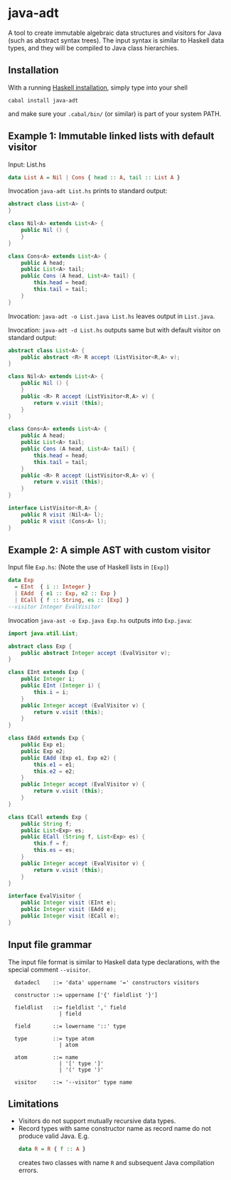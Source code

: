 java-adt
========

A tool to create immutable algebraic data structures and visitors for Java
(such as abstract syntax trees).  The input syntax is similar to Haskell data types,
and they will be compiled to Java class hierarchies.

Installation
------------

With a running [Haskell installation](https://www.haskell.org/ghcup/), simply type into your shell
```
cabal install java-adt
```
and make sure your `.cabal/bin/` (or similar) is part of your system PATH.

Example 1: Immutable linked lists with default visitor
------------------------------------------------------

Input: List.hs
```haskell
data List A = Nil | Cons { head :: A, tail :: List A }
```
Invocation `java-adt List.hs` prints to standard output:
```java
abstract class List<A> {
}

class Nil<A> extends List<A> {
    public Nil () {
    }
}

class Cons<A> extends List<A> {
    public A head;
    public List<A> tail;
    public Cons (A head, List<A> tail) {
        this.head = head;
        this.tail = tail;
    }
}
```
Invocation: `java-adt -o List.java List.hs` leaves output in `List.java`.

Invocation: `java-adt -d List.hs` outputs same but with default visitor on standard output:
```java
abstract class List<A> {
    public abstract <R> R accept (ListVisitor<R,A> v);
}

class Nil<A> extends List<A> {
    public Nil () {
    }
    public <R> R accept (ListVisitor<R,A> v) {
        return v.visit (this);
    }
}

class Cons<A> extends List<A> {
    public A head;
    public List<A> tail;
    public Cons (A head, List<A> tail) {
        this.head = head;
        this.tail = tail;
    }
    public <R> R accept (ListVisitor<R,A> v) {
        return v.visit (this);
    }
}

interface ListVisitor<R,A> {
    public R visit (Nil<A> l);
    public R visit (Cons<A> l);
}
```

Example 2: A simple AST with custom visitor
-------------------------------------------

Input file `Exp.hs`:  (Note the use of Haskell lists in `[Exp]`)
```haskell
data Exp
  = EInt  { i :: Integer }
  | EAdd  { e1 :: Exp, e2 :: Exp }
  | ECall { f :: String, es :: [Exp] }
--visitor Integer EvalVisitor
```
Invocation `java-ast -o Exp.java Exp.hs` outputs into `Exp.java`:
```java
import java.util.List;

abstract class Exp {
    public abstract Integer accept (EvalVisitor v);
}

class EInt extends Exp {
    public Integer i;
    public EInt (Integer i) {
        this.i = i;
    }
    public Integer accept (EvalVisitor v) {
        return v.visit (this);
    }
}

class EAdd extends Exp {
    public Exp e1;
    public Exp e2;
    public EAdd (Exp e1, Exp e2) {
        this.e1 = e1;
        this.e2 = e2;
    }
    public Integer accept (EvalVisitor v) {
        return v.visit (this);
    }
}

class ECall extends Exp {
    public String f;
    public List<Exp> es;
    public ECall (String f, List<Exp> es) {
        this.f = f;
        this.es = es;
    }
    public Integer accept (EvalVisitor v) {
        return v.visit (this);
    }
}

interface EvalVisitor {
    public Integer visit (EInt e);
    public Integer visit (EAdd e);
    public Integer visit (ECall e);
}

```

Input file grammar
------------------

The input file format is similar to Haskell data type declarations,
with the special comment `--visitor`.
```
  datadecl    ::= 'data' uppername '=' constructors visitors

  constructor ::= uppername ['{' fieldlist '}']

  fieldlist   ::= fieldlist ',' field
                | field

  field       ::= lowername '::' type

  type        ::= type atom
                | atom

  atom        ::= name
                | '[' type ']'
                | '(' type ')'

  visitor     ::= '--visitor' type name
```

Limitations
-----------

- Visitors do not support mutually recursive data types.
- Record types with same constructor name as record name do not produce valid Java. E.g.
  ```haskell
  data R = R { f :: A }
  ```
  creates two classes with name `R` and subsequent Java compilation errors.
